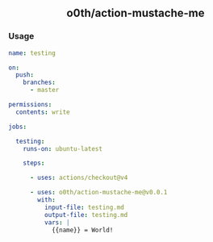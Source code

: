 <h2 align="center">
o0th/action-mustache-me
</h2>

### Usage

```yaml
name: testing

on:
  push:
    branches:
      - master 

permissions:
  contents: write

jobs:

  testing:
    runs-on: ubuntu-latest

    steps:

      - uses: actions/checkout@v4

      - uses: o0th/action-mustache-me@v0.0.1
        with:
          input-file: testing.md
          output-file: testing.md
          vars: |
            {{name}} = World!
```
